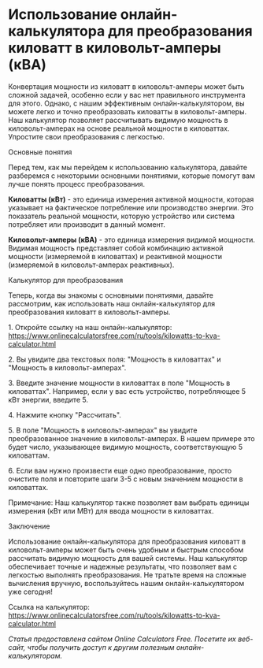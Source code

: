 Использование онлайн-калькулятора для преобразования киловатт в киловольт-амперы (кВА)
======================================================================================

Конвертация мощности из киловатт в киловольт-амперы может быть сложной задачей, особенно если у вас нет правильного инструмента для этого. Однако, с нашим эффективным онлайн-калькулятором, вы можете легко и точно преобразовать киловатты в киловольт-амперы. Наш калькулятор позволяет рассчитывать видимую мощность в киловольт-амперах на основе реальной мощности в киловаттах. Упростите свои преобразования с легкостью.

Основные понятия

Перед тем, как мы перейдем к использованию калькулятора, давайте разберемся с некоторыми основными понятиями, которые помогут вам лучше понять процесс преобразования.

**Киловатты (кВт)** - это единица измерения активной мощности, которая указывает на фактическое потребление или производство энергии. Это показатель реальной мощности, которую устройство или система потребляет или производит в данный момент.

**Киловольт-амперы (кВА)** - это единица измерения видимой мощности. Видимая мощность представляет собой комбинацию активной мощности (измеряемой в киловаттах) и реактивной мощности (измеряемой в киловольт-амперах реактивных).

Калькулятор для преобразования

Теперь, когда вы знакомы с основными понятиями, давайте рассмотрим, как использовать наш онлайн-калькулятор для преобразования киловатт в киловольт-амперы.

1\. Откройте ссылку на наш онлайн-калькулятор: <https://www.onlinecalculatorsfree.com/ru/tools/kilowatts-to-kva-calculator.html>

2\. Вы увидите два текстовых поля: "Мощность в киловаттах" и "Мощность в киловольт-амперах".

3\. Введите значение мощности в киловаттах в поле "Мощность в киловаттах". Например, если у вас есть устройство, потребляющее 5 кВт энергии, введите 5.

4\. Нажмите кнопку "Рассчитать".

5\. В поле "Мощность в киловольт-амперах" вы увидите преобразованное значение в киловольт-амперах. В нашем примере это будет число, указывающее видимую мощность, соответствующую 5 киловаттам.

6\. Если вам нужно произвести еще одно преобразование, просто очистите поля и повторите шаги 3-5 с новым значением мощности в киловаттах.

Примечание: Наш калькулятор также позволяет вам выбрать единицы измерения (кВт или МВт) для ввода мощности в киловаттах.

Заключение

Использование онлайн-калькулятора для преобразования киловатт в киловольт-амперы может быть очень удобным и быстрым способом рассчитать видимую мощность для вашей системы. Наш калькулятор обеспечивает точные и надежные результаты, что позволяет вам с легкостью выполнять преобразования. Не тратьте время на сложные вычисления вручную, воспользуйтесь нашим онлайн-калькулятором уже сегодня!

Ссылка на калькулятор: <https://www.onlinecalculatorsfree.com/ru/tools/kilowatts-to-kva-calculator.html>

*Статья предоставлена сайтом Online Calculators Free. Посетите их веб-сайт, чтобы получить доступ к другим полезным онлайн-калькуляторам.*
